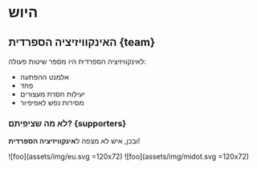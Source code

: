 # היוש
## האינקוויזיציה הספרדית {team}

לאינקוויזיציה הספרדית היו מספר שיטות פעולה:

- אלמנט ההפתעה
- פחד
- יעילות חסרת מעצורים
- מסירות נפש לאפיפיור

### לא מה שציפיתם? {supporters}
ובכן, איש לא מצפה ל**אינקוויזיציה הספרדית**!

![foo](assets/img/eu.svg =120x72) ![foo](assets/img/midot.svg =120x72) 
